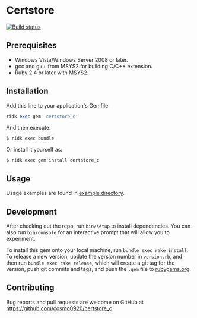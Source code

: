 # Certstore

[![Build status](https://ci.appveyor.com/api/projects/status/0iukmyau7wq971o4/branch/master?svg=true)](https://ci.appveyor.com/project/cosmo0920/certstore-c/branch/master)

## Prerequisites

* Windows Vista/Windows Server 2008 or later.
* gcc and g++ from MSYS2 for building C/C++ extension.
* Ruby 2.4 or later with MSYS2.

## Installation

Add this line to your application's Gemfile:

```ruby
ridk exec gem 'certstore_c'
```

And then execute:

    $ ridk exec bundle

Or install it yourself as:

    $ ridk exec gem install certstore_c

## Usage

Usage examples are found in [example directory](example).

## Development

After checking out the repo, run `bin/setup` to install dependencies. You can also run `bin/console` for an interactive prompt that will allow you to experiment.

To install this gem onto your local machine, run `bundle exec rake install`. To release a new version, update the version number in `version.rb`, and then run `bundle exec rake release`, which will create a git tag for the version, push git commits and tags, and push the `.gem` file to [rubygems.org](https://rubygems.org).

## Contributing

Bug reports and pull requests are welcome on GitHub at https://github.com/cosmo0920/certstore_c.
